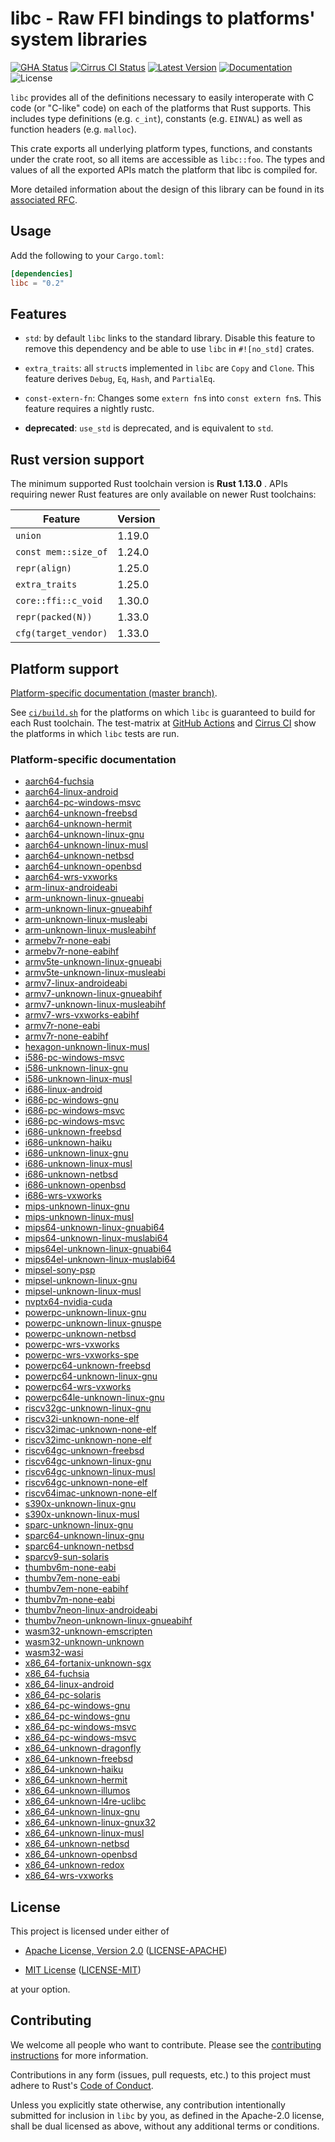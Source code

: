 # libc - Raw FFI bindings to platforms' system libraries

[![GHA Status]][GitHub Actions] [![Cirrus CI Status]][Cirrus CI] [![Latest Version]][crates.io] [![Documentation]][docs.rs] ![License]

`libc` provides all of the definitions necessary to easily interoperate with C
code (or "C-like" code) on each of the platforms that Rust supports. This
includes type definitions (e.g. `c_int`), constants (e.g. `EINVAL`) as well as
function headers (e.g. `malloc`).

This crate exports all underlying platform types, functions, and constants under
the crate root, so all items are accessible as `libc::foo`. The types and values
of all the exported APIs match the platform that libc is compiled for.

More detailed information about the design of this library can be found in its
[associated RFC][rfc].

[rfc]: https://github.com/rust-lang/rfcs/blob/master/text/1291-promote-libc.md

## Usage

Add the following to your `Cargo.toml`:

```toml
[dependencies]
libc = "0.2"
```

## Features

* `std`: by default `libc` links to the standard library. Disable this
  feature to remove this dependency and be able to use `libc` in `#![no_std]`
  crates.

* `extra_traits`: all `struct`s implemented in `libc` are `Copy` and `Clone`.
  This feature derives `Debug`, `Eq`, `Hash`, and `PartialEq`.

* `const-extern-fn`: Changes some `extern fn`s into `const extern fn`s.
   This feature requires a nightly rustc.

* **deprecated**: `use_std` is deprecated, and is equivalent to `std`.

## Rust version support

The minimum supported Rust toolchain version is **Rust 1.13.0** . APIs requiring
newer Rust features are only available on newer Rust toolchains:

| Feature              | Version |
|----------------------|---------|
| `union`              |  1.19.0 |
| `const mem::size_of` |  1.24.0 |
| `repr(align)`        |  1.25.0 |
| `extra_traits`       |  1.25.0 |
| `core::ffi::c_void`  |  1.30.0 |
| `repr(packed(N))`    |  1.33.0 |
| `cfg(target_vendor)` |  1.33.0 |

## Platform support

[Platform-specific documentation (master branch)][docs.master].

See
[`ci/build.sh`](https://github.com/rust-lang/libc/blob/master/ci/build.sh)
for the platforms on which `libc` is guaranteed to build for each Rust
toolchain. The test-matrix at [GitHub Actions] and [Cirrus CI] show the
platforms in which `libc` tests are run.

### Platform-specific documentation
* [aarch64-fuchsia](aarch64-fuchsia/doc/libc/index.html)
* [aarch64-linux-android](aarch64-linux-android/doc/libc/index.html)
* [aarch64-pc-windows-msvc](aarch64-pc-windows-msvc/doc/libc/index.html)
* [aarch64-unknown-freebsd](aarch64-unknown-freebsd/doc/libc/index.html)
* [aarch64-unknown-hermit](aarch64-unknown-hermit/doc/libc/index.html)
* [aarch64-unknown-linux-gnu](aarch64-unknown-linux-gnu/doc/libc/index.html)
* [aarch64-unknown-linux-musl](aarch64-unknown-linux-musl/doc/libc/index.html)
* [aarch64-unknown-netbsd](aarch64-unknown-netbsd/doc/libc/index.html)
* [aarch64-unknown-openbsd](aarch64-unknown-openbsd/doc/libc/index.html)
* [aarch64-wrs-vxworks](aarch64-wrs-vxworks/doc/libc/index.html)
* [arm-linux-androideabi](arm-linux-androideabi/doc/libc/index.html)
* [arm-unknown-linux-gnueabi](arm-unknown-linux-gnueabi/doc/libc/index.html)
* [arm-unknown-linux-gnueabihf](arm-unknown-linux-gnueabihf/doc/libc/index.html)
* [arm-unknown-linux-musleabi](arm-unknown-linux-musleabi/doc/libc/index.html)
* [arm-unknown-linux-musleabihf](arm-unknown-linux-musleabihf/doc/libc/index.html)
* [armebv7r-none-eabi](armebv7r-none-eabi/doc/libc/index.html)
* [armebv7r-none-eabihf](armebv7r-none-eabihf/doc/libc/index.html)
* [armv5te-unknown-linux-gnueabi](armv5te-unknown-linux-gnueabi/doc/libc/index.html)
* [armv5te-unknown-linux-musleabi](armv5te-unknown-linux-musleabi/doc/libc/index.html)
* [armv7-linux-androideabi](armv7-linux-androideabi/doc/libc/index.html)
* [armv7-unknown-linux-gnueabihf](armv7-unknown-linux-gnueabihf/doc/libc/index.html)
* [armv7-unknown-linux-musleabihf](armv7-unknown-linux-musleabihf/doc/libc/index.html)
* [armv7-wrs-vxworks-eabihf](armv7-wrs-vxworks-eabihf/doc/libc/index.html)
* [armv7r-none-eabi](armv7r-none-eabi/doc/libc/index.html)
* [armv7r-none-eabihf](armv7r-none-eabihf/doc/libc/index.html)
* [hexagon-unknown-linux-musl](hexagon-unknown-linux-musl/doc/libc/index.html)
* [i586-pc-windows-msvc](i586-pc-windows-msvc/doc/libc/index.html)
* [i586-unknown-linux-gnu](i586-unknown-linux-gnu/doc/libc/index.html)
* [i586-unknown-linux-musl](i586-unknown-linux-musl/doc/libc/index.html)
* [i686-linux-android](i686-linux-android/doc/libc/index.html)
* [i686-pc-windows-gnu](i686-pc-windows-gnu/doc/libc/index.html)
* [i686-pc-windows-msvc](i686-pc-windows-msvc/doc/libc/index.html)
* [i686-pc-windows-msvc](i686-pc-windows-msvc/doc/libc/index.html)
* [i686-unknown-freebsd](i686-unknown-freebsd/doc/libc/index.html)
* [i686-unknown-haiku](i686-unknown-haiku/doc/libc/index.html)
* [i686-unknown-linux-gnu](i686-unknown-linux-gnu/doc/libc/index.html)
* [i686-unknown-linux-musl](i686-unknown-linux-musl/doc/libc/index.html)
* [i686-unknown-netbsd](i686-unknown-netbsd/doc/libc/index.html)
* [i686-unknown-openbsd](i686-unknown-openbsd/doc/libc/index.html)
* [i686-wrs-vxworks](i686-wrs-vxworks/doc/libc/index.html)
* [mips-unknown-linux-gnu](mips-unknown-linux-gnu/doc/libc/index.html)
* [mips-unknown-linux-musl](mips-unknown-linux-musl/doc/libc/index.html)
* [mips64-unknown-linux-gnuabi64](mips64-unknown-linux-gnuabi64/doc/libc/index.html)
* [mips64-unknown-linux-muslabi64](mips64-unknown-linux-muslabi64/doc/libc/index.html)
* [mips64el-unknown-linux-gnuabi64](mips64el-unknown-linux-gnuabi64/doc/libc/index.html)
* [mips64el-unknown-linux-muslabi64](mips64el-unknown-linux-muslabi64/doc/libc/index.html)
* [mipsel-sony-psp](mipsel-sony-psp/doc/libc/index.html)
* [mipsel-unknown-linux-gnu](mipsel-unknown-linux-gnu/doc/libc/index.html)
* [mipsel-unknown-linux-musl](mipsel-unknown-linux-musl/doc/libc/index.html)
* [nvptx64-nvidia-cuda](nvptx64-nvidia-cuda/doc/libc/index.html)
* [powerpc-unknown-linux-gnu](powerpc-unknown-linux-gnu/doc/libc/index.html)
* [powerpc-unknown-linux-gnuspe](powerpc-unknown-linux-gnuspe/doc/libc/index.html)
* [powerpc-unknown-netbsd](powerpc-unknown-netbsd/doc/libc/index.html)
* [powerpc-wrs-vxworks](powerpc-wrs-vxworks/doc/libc/index.html)
* [powerpc-wrs-vxworks-spe](powerpc-wrs-vxworks-spe/doc/libc/index.html)
* [powerpc64-unknown-freebsd](powerpc64-unknown-freebsd/doc/libc/index.html)
* [powerpc64-unknown-linux-gnu](powerpc64-unknown-linux-gnu/doc/libc/index.html)
* [powerpc64-wrs-vxworks](powerpc64-wrs-vxworks/doc/libc/index.html)
* [powerpc64le-unknown-linux-gnu](powerpc64le-unknown-linux-gnu/doc/libc/index.html)
* [riscv32gc-unknown-linux-gnu](riscv32gc-unknown-linux-gnu/doc/libc/index.html)
* [riscv32i-unknown-none-elf](riscv32i-unknown-none-elf/doc/libc/index.html)
* [riscv32imac-unknown-none-elf](riscv32imac-unknown-none-elf/doc/libc/index.html)
* [riscv32imc-unknown-none-elf](riscv32imc-unknown-none-elf/doc/libc/index.html)
* [riscv64gc-unknown-freebsd](riscv64gc-unknown-freebsd/doc/libc/index.html)
* [riscv64gc-unknown-linux-gnu](riscv64gc-unknown-linux-gnu/doc/libc/index.html)
* [riscv64gc-unknown-linux-musl](riscv64gc-unknown-linux-musl/doc/libc/index.html)
* [riscv64gc-unknown-none-elf](riscv64gc-unknown-none-elf/doc/libc/index.html)
* [riscv64imac-unknown-none-elf](riscv64imac-unknown-none-elf/doc/libc/index.html)
* [s390x-unknown-linux-gnu](s390x-unknown-linux-gnu/doc/libc/index.html)
* [s390x-unknown-linux-musl](s390x-unknown-linux-musl/doc/libc/index.html)
* [sparc-unknown-linux-gnu](sparc-unknown-linux-gnu/doc/libc/index.html)
* [sparc64-unknown-linux-gnu](sparc64-unknown-linux-gnu/doc/libc/index.html)
* [sparc64-unknown-netbsd](sparc64-unknown-netbsd/doc/libc/index.html)
* [sparcv9-sun-solaris](sparcv9-sun-solaris/doc/libc/index.html)
* [thumbv6m-none-eabi](thumbv6m-none-eabi/doc/libc/index.html)
* [thumbv7em-none-eabi](thumbv7em-none-eabi/doc/libc/index.html)
* [thumbv7em-none-eabihf](thumbv7em-none-eabihf/doc/libc/index.html)
* [thumbv7m-none-eabi](thumbv7m-none-eabi/doc/libc/index.html)
* [thumbv7neon-linux-androideabi](thumbv7neon-linux-androideabi/doc/libc/index.html)
* [thumbv7neon-unknown-linux-gnueabihf](thumbv7neon-unknown-linux-gnueabihf/doc/libc/index.html)
* [wasm32-unknown-emscripten](wasm32-unknown-emscripten/doc/libc/index.html)
* [wasm32-unknown-unknown](wasm32-unknown-unknown/doc/libc/index.html)
* [wasm32-wasi](wasm32-wasi/doc/libc/index.html)
* [x86_64-fortanix-unknown-sgx](x86_64-fortanix-unknown-sgx/doc/libc/index.html)
* [x86_64-fuchsia](x86_64-fuchsia/doc/libc/index.html)
* [x86_64-linux-android](x86_64-linux-android/doc/libc/index.html)
* [x86_64-pc-solaris](x86_64-pc-solaris/doc/libc/index.html)
* [x86_64-pc-windows-gnu](x86_64-pc-windows-gnu/doc/libc/index.html)
* [x86_64-pc-windows-gnu](x86_64-pc-windows-gnu/doc/libc/index.html)
* [x86_64-pc-windows-msvc](x86_64-pc-windows-msvc/doc/libc/index.html)
* [x86_64-pc-windows-msvc](x86_64-pc-windows-msvc/doc/libc/index.html)
* [x86_64-unknown-dragonfly](x86_64-unknown-dragonfly/doc/libc/index.html)
* [x86_64-unknown-freebsd](x86_64-unknown-freebsd/doc/libc/index.html)
* [x86_64-unknown-haiku](x86_64-unknown-haiku/doc/libc/index.html)
* [x86_64-unknown-hermit](x86_64-unknown-hermit/doc/libc/index.html)
* [x86_64-unknown-illumos](x86_64-unknown-illumos/doc/libc/index.html)
* [x86_64-unknown-l4re-uclibc](x86_64-unknown-l4re-uclibc/doc/libc/index.html)
* [x86_64-unknown-linux-gnu](x86_64-unknown-linux-gnu/doc/libc/index.html)
* [x86_64-unknown-linux-gnux32](x86_64-unknown-linux-gnux32/doc/libc/index.html)
* [x86_64-unknown-linux-musl](x86_64-unknown-linux-musl/doc/libc/index.html)
* [x86_64-unknown-netbsd](x86_64-unknown-netbsd/doc/libc/index.html)
* [x86_64-unknown-openbsd](x86_64-unknown-openbsd/doc/libc/index.html)
* [x86_64-unknown-redox](x86_64-unknown-redox/doc/libc/index.html)
* [x86_64-wrs-vxworks](x86_64-wrs-vxworks/doc/libc/index.html)

## License

This project is licensed under either of

* [Apache License, Version 2.0](https://www.apache.org/licenses/LICENSE-2.0)
  ([LICENSE-APACHE](https://github.com/rust-lang/libc/blob/master/LICENSE-APACHE))

* [MIT License](https://opensource.org/licenses/MIT)
  ([LICENSE-MIT](https://github.com/rust-lang/libc/blob/master/LICENSE-MIT))

at your option.

## Contributing

We welcome all people who want to contribute. Please see the [contributing
instructions] for more information.

[contributing instructions]: https://github.com/rust-lang/libc/blob/master/CONTRIBUTING.md

Contributions in any form (issues, pull requests, etc.) to this project
must adhere to Rust's [Code of Conduct].

[Code of Conduct]: https://www.rust-lang.org/policies/code-of-conduct

Unless you explicitly state otherwise, any contribution intentionally submitted
for inclusion in `libc` by you, as defined in the Apache-2.0 license, shall be
dual licensed as above, without any additional terms or conditions.

[GitHub Actions]: https://github.com/rust-lang/libc/actions
[GHA Status]: https://github.com/rust-lang/libc/workflows/CI/badge.svg
[Cirrus CI]: https://cirrus-ci.com/github/rust-lang/libc
[Cirrus CI Status]: https://api.cirrus-ci.com/github/rust-lang/libc.svg
[crates.io]: https://crates.io/crates/libc
[Latest Version]: https://img.shields.io/crates/v/libc.svg
[Documentation]: https://docs.rs/libc/badge.svg
[docs.rs]: https://docs.rs/libc
[License]: https://img.shields.io/crates/l/libc.svg
[docs.master]: https://rust-lang.github.io/libc/#platform-specific-documentation
